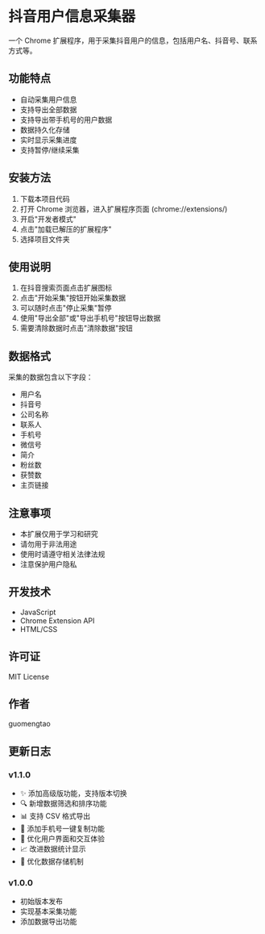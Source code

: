 # 抖音用户信息采集器

一个 Chrome 扩展程序，用于采集抖音用户的信息，包括用户名、抖音号、联系方式等。

## 功能特点

- 自动采集用户信息
- 支持导出全部数据
- 支持导出带手机号的用户数据
- 数据持久化存储
- 实时显示采集进度
- 支持暂停/继续采集

## 安装方法

1. 下载本项目代码
2. 打开 Chrome 浏览器，进入扩展程序页面 (chrome://extensions/)
3. 开启"开发者模式"
4. 点击"加载已解压的扩展程序"
5. 选择项目文件夹

## 使用说明

1. 在抖音搜索页面点击扩展图标
2. 点击"开始采集"按钮开始采集数据
3. 可以随时点击"停止采集"暂停
4. 使用"导出全部"或"导出手机号"按钮导出数据
5. 需要清除数据时点击"清除数据"按钮

## 数据格式

采集的数据包含以下字段：
- 用户名
- 抖音号
- 公司名称
- 联系人
- 手机号
- 微信号
- 简介
- 粉丝数
- 获赞数
- 主页链接

## 注意事项

- 本扩展仅用于学习和研究
- 请勿用于非法用途
- 使用时请遵守相关法律法规
- 注意保护用户隐私

## 开发技术

- JavaScript
- Chrome Extension API
- HTML/CSS

## 许可证

MIT License

## 作者

guomengtao

## 更新日志

### v1.1.0
- ✨ 添加高级版功能，支持版本切换
- 🔍 新增数据筛选和排序功能
- 📊 支持 CSV 格式导出
- 📱 添加手机号一键复制功能
- 🎨 优化用户界面和交互体验
- 📈 改进数据统计显示
- 💾 优化数据存储机制

### v1.0.0
- 初始版本发布
- 实现基本采集功能
- 添加数据导出功能